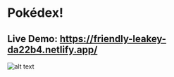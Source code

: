 # Pokédex!

## Live Demo: https://friendly-leakey-da22b4.netlify.app/

![alt text](https://i.ibb.co/hKZ58gb/venusaur.png)


